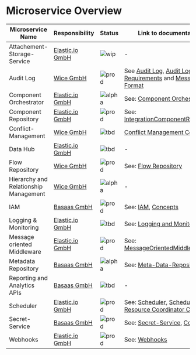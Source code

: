 # Microservice Overview

|Microservice Name|Responsibility|Status|Link to documentation|
|---|---|---|---|
|Attachement-Storage-Service|[Elastic.io GmbH](https://www.elastic.io/)|![wip](https://img.shields.io/badge/Work%20in%20progress-orange.svg)|-|
|Audit Log|[Wice GmbH](https://wice.de/)|![prod](https://img.shields.io/badge/Production-brightgreen.svg)|See [Audit Log](services/audit-log/README.md), [Audit Log Requirements](docs/services/AuditLog/AuditLogRequirements.md) and [Message Format](services/AuditLog/MessageFormat.md)|
|Component Orchestrator|[Elastic.io GmbH](https://www.elastic.io/)|![alpha](https://img.shields.io/badge/Alpha-yellowgreen.svg)|See: [Component Orchestrator](services/component-orchestrator/README.md)|
|Component Repository|[Elastic.io GmbH](https://www.elastic.io/)|![prod](https://img.shields.io/badge/Production-brightgreen.svg)|See: [IntegrationComponentRepository](services//IntegrationComponentRepository.md)|
|Conflict-Management|[Wice GmbH](https://wice.de/)|![tbd](https://img.shields.io/badge/To%20be%20done-red.svg)|[Conflict Management Concepts](docs/conflictManagement)|
|Data Hub|[Elastic.io GmbH](https://www.elastic.io/)|![tbd](https://img.shields.io/badge/To%20be%20done-red.svg)|-|
|Flow Repository|[Wice GmbH](https://wice.de/)|![prod](https://img.shields.io/badge/Production-brightgreen.svg)|See: [Flow Repository](services/flow-repository/README.md)|
|Hierarchy and Relationship Management|[Wice GmbH](https://wice.de/)|![alpha](https://img.shields.io/badge/Alpha-yellowgreen.svg)|-|
|IAM|[Basaas GmbH](https://www.basaas.com/)|![prod](https://img.shields.io/badge/Production-brightgreen.svg)|See: [IAM](services/iam/README.md), [Concepts](services/IAM/IAMConcept.md)|
|Logging & Monitoring|[Elastic.io GmbH](https://www.elastic.io/)|![tbd](https://img.shields.io/badge/To%20be%20done-red.svg)|See: [Logging and Monitoring](services/LoggingMonitoring.md)|
|Message oriented Middleware|[Elastic.io GmbH](https://www.elastic.io/)|![prod](https://img.shields.io/badge/Production-brightgreen.svg)|See: [MessageOrientedMiddleware](services/MessageOrientedMiddleware.md)|
|Metadata Repository|[Basaas GmbH](https://www.basaas.com/)|![alpha](https://img.shields.io/badge/Alpha-yellowgreen.svg)|See: [Meta-Data-Repository](services/meta-data-repository/README.md)|
|Reporting and Analytics APIs|[Basaas GmbH](https://www.basaas.com/)|![tbd](https://img.shields.io/badge/To%20be%20done-red.svg)|-|
|Scheduler|[Elastic.io GmbH](https://www.elastic.io/)|![prod](https://img.shields.io/badge/Production-brightgreen.svg)|See: [Scheduler](services/scheduler/README.md), [Scheduler and Resource Coordinator Concept](services//SchedulerResourceCoordinator.md)|
|Secret-Service|[Basaas GmbH](https://www.basaas.com/)|![prod](https://img.shields.io/badge/Production-brightgreen.svg)|See: [Secret-Service](services/secret-service/README.md), [Concepts](services/SecureKeyManagementConcept.md)|
|Webhooks|[Elastic.io GmbH](https://www.elastic.io/)|![prod](https://img.shields.io/badge/Production-brightgreen.svg)|See: [Webhooks](services/webhooks/README.md)|
